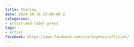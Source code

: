 ```yaml
---
title: Starley
date: 2020-10-16 15:06:00 Z
categories:
- artist-and-label-press
tags:
- artist
facebook: https://www.facebook.com/starleymusicofficial/
---
```


